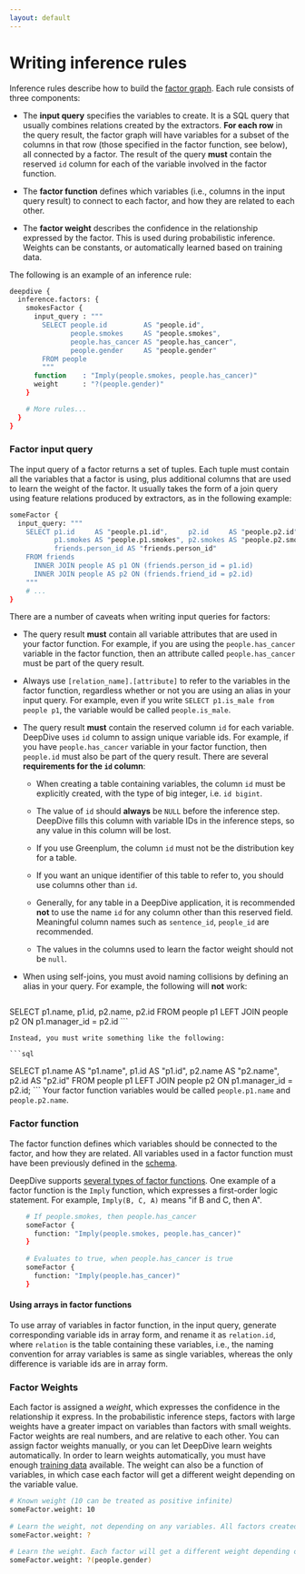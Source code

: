 ```yaml
---
layout: default
---
```


# Writing inference rules

Inference rules describe how to build the [factor
graph](../general/inference.html). Each rule
consists of three components:

- The **input query** specifies the variables to create. It is a SQL query that
  usually combines relations created by the extractors. **For each row** in the
  query result, the factor graph will have variables for a subset of the columns
  in that row (those specified in the factor function, see below), all
  connected by a factor. The result of the query **must** contain the reserved `id`
  column for each of the variable involved in the factor function.

- The **factor function** defines which variables (i.e., columns in the input
  query result) to connect to each factor, and how they are related to each other.

- The **factor weight** describes the confidence in the relationship expressed
  by the factor. This is used during probabilistic inference. Weights can be
  constants, or automatically learned based on training data. 

The following is an example of an inference rule:

```bash
deepdive {
  inference.factors: {
    smokesFactor {
      input_query : """
        SELECT people.id         AS "people.id",
               people.smokes     AS "people.smokes",
               people.has_cancer AS "people.has_cancer",
               people.gender     AS "people.gender"
        FROM people
        """
      function    : "Imply(people.smokes, people.has_cancer)"
      weight      : "?(people.gender)"
    }

    # More rules...
  }
}
```

### Factor input query

The input query of a factor returns a set of tuples. Each tuple must contain all
the variables that a factor is using, plus additional columns that are used to
learn the weight of the factor. It usually takes the form of a join query
using feature relations produced by extractors, as in the following example:

```bash
someFactor {
  input_query: """
    SELECT p1.id     AS "people.p1.id",     p2.id     AS "people.p2.id",
           p1.smokes AS "people.p1.smokes", p2.smokes AS "people.p2.smokes",
           friends.person_id AS "friends.person_id"
    FROM friends
      INNER JOIN people AS p1 ON (friends.person_id = p1.id)
      INNER JOIN people AS p2 ON (friends.friend_id = p2.id)
    """
	# ...
}
```

There are a number of caveats when writing input queries for factors:

- The query result **must** contain all variable attributes that are used in your
  factor function. For example, if you are using the `people.has_cancer`
  variable in the factor function, then an attribute called `people.has_cancer`
  must be part of the query result. 

- Always use `[relation_name].[attribute]` to refer to the variables in the
factor function, regardless whether or not you are using an alias in your input
query. For example, even if you write `SELECT p1.is_male from people p1`, the
variable would be called `people.is_male`.

- The query result **must** contain the reserved column `id` for each variable.
  DeepDive uses `id` column to assign unique variable ids. For example, if you
  have `people.has_cancer` variable in your factor function, then `people.id`
  must also be part of the query result. There are several **requirements for
  the `id` column**:

	- When creating a table containing variables, the column `id` must be
	  explicitly created, with the type of big integer, i.e. `id bigint`.

	- The value of `id` should **always** be `NULL` before the inference step.
	  DeepDive fills this column with variable IDs in the inference steps, so
	  any value in this column will be lost.

	- If you use Greenplum, the column `id` must not be the distribution key for
	  a table.

	- If you want an unique identifier of this table to refer to, you should use
	  columns other than `id`.

	- Generally, for any table in a DeepDive application, it is recommended
	  **not** to use the name `id` for any column other than this reserved
	  field. Meaningful column names such as `sentence_id`, `people_id` are
	  recommended.

	- The values in the columns used to learn the factor weight should not be `null`.

- When using self-joins, you must avoid naming collisions by defining an alias in
your query. For example, the following will **not** work:

    ```sql
SELECT p1.name, p1.id, p2.name, p2.id FROM people p1 LEFT JOIN people p2 ON p1.manager_id = p2.id
    ```

    Instead, you must write something like the following:

    ```sql
SELECT p1.name AS "p1.name", p1.id AS "p1.id", p2.name AS "p2.name", p2.id
AS "p2.id" FROM people p1 LEFT JOIN people p2 ON p1.manager_id = p2.id;
    ```
	Your factor function variables would be called `people.p1.name` and
	`people.p2.name`.

### Factor function

The factor function defines which variables should be connected to the factor,
and how they are related. All variables used in a factor function must have been
previously defined in the [schema](schema.html).

DeepDive supports [several types of factor
functions](inference_rule_functions.html). One example of a factor function is
the `Imply` function, which expresses a first-order logic statement. For
example, `Imply(B, C, A)` means "if B and C, then A".

```bash
    # If people.smokes, then people.has_cancer
    someFactor {
      function: "Imply(people.smokes, people.has_cancer)"
    }
    
    # Evaluates to true, when people.has_cancer is true
    someFactor {
      function: "Imply(people.has_cancer)"
    }
```

#### Using arrays in factor functions

<!-- TODO (Amir) The following is confusing. Add an example -->

To use array of variables in factor function, in the input query, generate
corresponding variable ids in array form, and rename it as `relation.id`, where
`relation` is the table containing these variables, i.e., the naming convention
for array variables is same as single variables, whereas the only difference is
variable ids are in array form.

### Factor Weights

Each factor is assigned a *weight*, which expresses the confidence in the
relationship it express. In the probabilistic inference steps, factors with
large weights have a greater impact on variables than factors with small
weights. Factor weights are real numbers, and are relative to each other. You
can assign factor weights manually, or you can let DeepDive learn weights
automatically. In order to learn weights automatically, you must have enough
[training data](../general/relation_extraction.html) available. The weight can
also be a function of variables, in which case each factor will get a different
weight depending on the variable value.

```bash
# Known weight (10 can be treated as positive infinite)
someFactor.weight: 10
    
# Learn the weight, not depending on any variables. All factors created by this rule will have the same weight.
someFactor.weight: ?
    
# Learn the weight. Each factor will get a different weight depending on the value of people.gender
someFactor.weight: ?(people.gender)
```

<!-- #### Re-use learned weights
If the system already learned the weights for your factor graphs, you can tell
DeepDive to skip learning them again by setting `inference.skip_learning` in the
application configuration file. Refer to the [Configuration
reference](configuration.html#skip_learning) for more details about this option.

#### Custom weight table

You can specify a table for the factor weights by setting
`inference.weight_table` along with `inference.skip_learning` (learning will be
skeep). This is useful to learn the weights once and use the model for later
inference tasks. Refer to the [Configuration
reference](configuration.html#weight_table) for more details about this option
and the schema of the weight table. -->

<!-- TODO (MR) All that follows must go somewhere else

### Evidence and Query variables

Evidence is training data that is used to automatically learn [factor
weights](inference_rules.html). DeepDive will treat variables with existing
values as evidence. In the above example, rows in the *people* table with a
`true` or `false` value in the *smokes* or *has_cancer* column will be treated
as evidence for that variable. Cells without a value (NULL) value will be
treated as query variables.

The inference results are stored in the database, in the table named `[variable
name]_inference`. DeepDive gives expectation for each variable, which is the
most probable value that the variable may take. Also, the learned weights are
stored in the table `dd_inference_result_weights`.
-->

